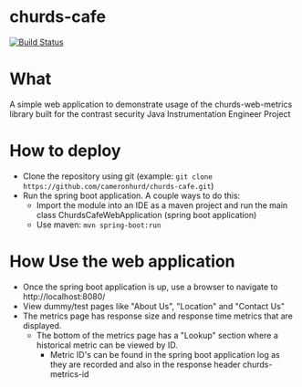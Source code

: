 # churds-cafe
[![Build Status](https://travis-ci.com/cameronhurd/churds-cafe.svg?branch=master)](https://travis-ci.com/cameronhurd/churds-cafe)

# What
A simple web application to demonstrate usage of the churds-web-metrics library built for the contrast security Java Instrumentation Engineer Project

# How to deploy
* Clone the repository using git (example: ```git clone https://github.com/cameronhurd/churds-cafe.git```)
* Run the spring boot application.  A couple ways to do this:
  * Import the module into an IDE as a maven project and run the main class ChurdsCafeWebApplication (spring boot application)
  * Use maven: ```mvn spring-boot:run```
  
# How Use the web application
* Once the spring boot application is up, use a browser to navigate to http://localhost:8080/
* View dummy/test pages like "About Us", "Location" and "Contact Us"
* The metrics page has response size and response time metrics that are displayed.
  * The bottom of the metrics page has a "Lookup" section where a historical metric can be viewed by ID.  
    * Metric ID's can be found in the spring boot application log as they are recorded and also in the response header churds-metrics-id
